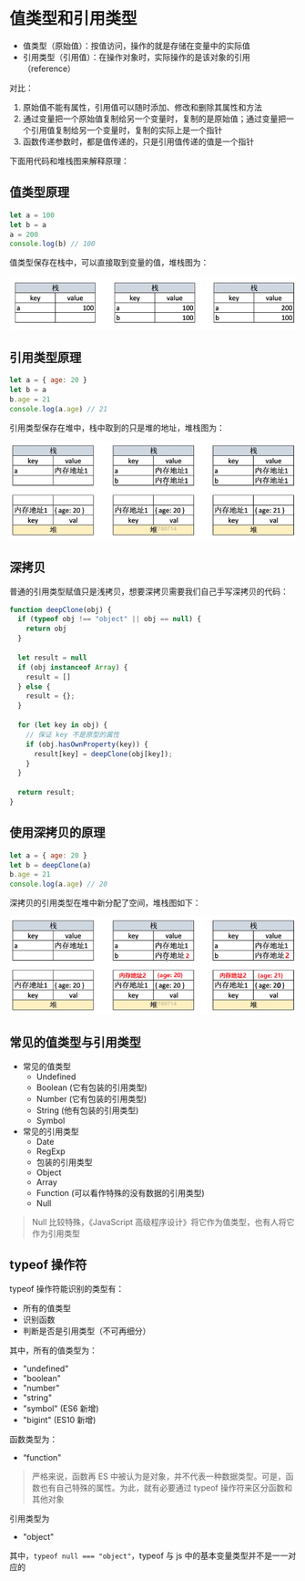 # 值类型和引用类型

- 值类型（原始值）：按值访问，操作的就是存储在变量中的实际值
- 引用类型（引用值）：在操作对象时，实际操作的是该对象的引用（reference）

对比：

1. 原始值不能有属性，引用值可以随时添加、修改和删除其属性和方法
2. 通过变量把一个原始值复制给另一个变量时，复制的是原始值；通过变量把一个引用值复制给另一个变量时，复制的实际上是一个指针
3. 函数传递参数时，都是值传递的，只是引用值传递的值是一个指针

下面用代码和堆栈图来解释原理：

## 值类型原理

```javascript
let a = 100
let b = a
a = 200
console.log(b) // 100
```

值类型保存在栈中，可以直接取到变量的值，堆栈图为：

![](./assets/value-and-reference1.png)

## 引用类型原理

```javascript
let a = { age: 20 }
let b = a
b.age = 21
console.log(a.age) // 21
```

引用类型保存在堆中，栈中取到的只是堆的地址，堆栈图为：

![](./assets/value-and-reference2.png)

## 深拷贝

普通的引用类型赋值只是浅拷贝，想要深拷贝需要我们自己手写深拷贝的代码：

```js
function deepClone(obj) {
  if (typeof obj !== "object" || obj == null) {
    return obj
  }

  let result = null
  if (obj instanceof Array) {
    result = []
  } else {
    result = {};
  }

  for (let key in obj) {
    // 保证 key 不是原型的属性
    if (obj.hasOwnProperty(key)) {
      result[key] = deepClone(obj[key]);
    }
  }

  return result;
}
```

## 使用深拷贝的原理

```js
let a = { age: 20 }
let b = deepClone(a)
b.age = 21
console.log(a.age) // 20
```

深拷贝的引用类型在堆中新分配了空间，堆栈图如下：

![](./assets/value-and-reference3.png)

## 常见的值类型与引用类型

- 常见的值类型
  - Undefined
  - Boolean (它有包装的引用类型)
  - Number (它有包装的引用类型)
  - String (他有包装的引用类型)
  - Symbol
- 常见的引用类型
  - Date
  - RegExp
  - 包装的引用类型
  - Object
  - Array
  - Function (可以看作特殊的没有数据的引用类型)
  - Null

> Null 比较特殊，《JavaScript 高级程序设计》将它作为值类型，也有人将它作为引用类型

## typeof 操作符

typeof 操作符能识别的类型有：

- 所有的值类型
- 识别函数
- 判断是否是引用类型（不可再细分）

其中，所有的值类型为：

- "undefined"
- "boolean"
- "number"
- "string"
- "symbol" (ES6 新增)
- "bigint" (ES10 新增)

函数类型为：

- “function"

> 严格来说，函数再 ES 中被认为是对象，并不代表一种数据类型。可是，函数也有自己特殊的属性。为此，就有必要通过 typeof 操作符来区分函数和其他对象

引用类型为

- "object"

其中，`typeof null === "object"`，typeof 与 js 中的基本变量类型并不是一一对应的